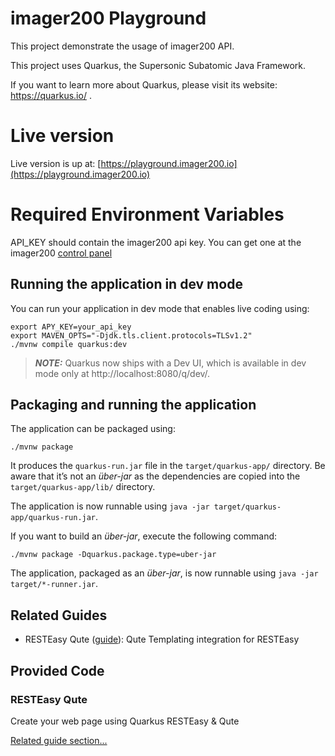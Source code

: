 
# imager200 Playground

This project demonstrate the usage of imager200 API.

This project uses Quarkus, the Supersonic Subatomic Java Framework.

If you want to learn more about Quarkus, please visit its website: https://quarkus.io/ .

# Live version

Live version is up at: [https://playground.imager200.io](https://playground.imager200.io)

# Required Environment Variables

API_KEY should contain the imager200 api key. You can get one at the imager200 [control panel](https://panel.imager200.io) 

## Running the application in dev mode

You can run your application in dev mode that enables live coding using:
```shell script
export APY_KEY=your_api_key
export MAVEN_OPTS="-Djdk.tls.client.protocols=TLSv1.2"
./mvnw compile quarkus:dev
```

> **_NOTE:_**  Quarkus now ships with a Dev UI, which is available in dev mode only at http://localhost:8080/q/dev/.

## Packaging and running the application

The application can be packaged using:
```shell script
./mvnw package
```
It produces the `quarkus-run.jar` file in the `target/quarkus-app/` directory.
Be aware that it’s not an _über-jar_ as the dependencies are copied into the `target/quarkus-app/lib/` directory.

The application is now runnable using `java -jar target/quarkus-app/quarkus-run.jar`.

If you want to build an _über-jar_, execute the following command:
```shell script
./mvnw package -Dquarkus.package.type=uber-jar
```

The application, packaged as an _über-jar_, is now runnable using `java -jar target/*-runner.jar`.

## Related Guides

- RESTEasy Qute ([guide](https://quarkus.io/guides/qute)): Qute Templating integration for RESTEasy

## Provided Code

### RESTEasy Qute

Create your web page using Quarkus RESTEasy & Qute

[Related guide section...](https://quarkus.io/guides/qute#type-safe-templates)
